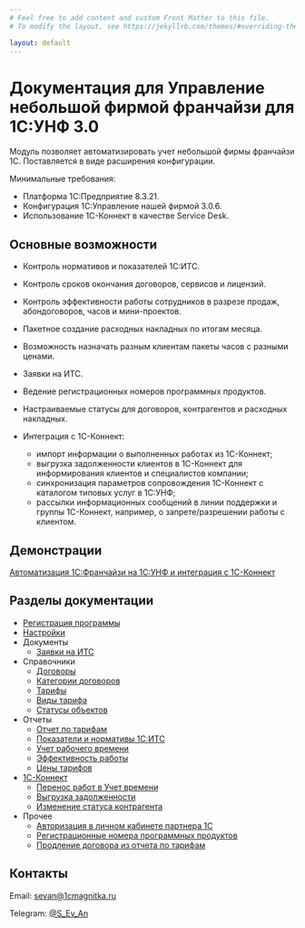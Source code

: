 ```yaml
---
# Feel free to add content and custom Front Matter to this file.
# To modify the layout, see https://jekyllrb.com/themes/#overriding-theme-defaults

layout: default
---
```

# Документация для Управление небольшой фирмой франчайзи для 1С:УНФ 3.0

Модуль позволяет автоматизировать учет небольшой фирмы франчайзи 1С.
Поставляется в виде расширения конфигурации.

Минимальные требования:

* Платформа 1С:Предприятие 8.3.21.
* Конфигурация 1С:Управление нашей фирмой 3.0.6.
* Использование 1С-Коннект в качестве Service Desk.

## Основные возможности

* Контроль нормативов и показателей 1С:ИТС.
* Контроль сроков окончания договоров, сервисов и лицензий.
* Контроль эффективности работы сотрудников в разрезе продаж, абондоговоров, часов и мини-проектов.
* Пакетное создание расходных накладных по итогам месяца.
* Возможность назначать разным клиентам пакеты часов с разными ценами.
* Заявки на ИТС.
* Ведение регистрационных номеров программных продуктов.
* Настраиваемые статусы для договоров, контрагентов и расходных накладных.
* Интеграция с 1С-Коннект:

    * импорт информации о выполненных работах из 1С-Коннект;
    * выгрузка задолженности клиентов в 1С-Коннект для информирования клиентов и специалистов компании;
    * синхронизация параметров сопровождения 1С-Коннект с каталогом типовых услуг в 1С:УНФ;
    * рассылки информационных сообщений в линии поддержки и группы 1С-Коннект, например, о запрете/разрешении работы с клиентом.

## Демонстрации

[Автоматизация 1С:Франчайзи на 1С:УНФ и интеграция с 1С-Коннект](https://www.youtube.com/watch?v=nU22L20UWm0)

## Разделы документации

* [Регистрация программы](/program-registration/)
* [Настройки](/settings/)
* Документы
    * [Заявки на ИТС](/requests_for_its/)
* Справочники
    * [Договоры](/contracts/)
    * [Категории договоров](/types-contract/)
    * [Тарифы](/tariffs/)
    * [Виды тарифа](/types-tarif/)
    * [Статусы объектов](/statuses/)
* Отчеты
    * [Отчет по тарифам](/tarif-report/)
    * [Показатели и нормативы 1С:ИТС](/sales-volume-indicator-report/)
    * [Учет рабочего времени](/work-time/)
    * [Эффективность работы](/effectiveness/)
    * [Цены тарифов](/tarif-prices/)
* [1С-Коннект](/one-c-connect/)
    * [Перенос работ в Учет времени](/import-from-connect/)
    * [Выгрузка задолженности](/unloading-arreas-to-connect/)
    * [Изменение статуса контрагента](/status-customer/)
* Прочее
    * [Авторизация в личном кабинете партнера 1С](/one-c-partner/)
    * [Регистрационные номера программных продуктов](/regnum/)
    * [Продление договора из отчета по тарифам](/contract-upgrade/)

## Контакты

Email: sevan@1cmagnitka.ru

Telegram: [@S_Ev_An](https://t.me/S_Ev_An)
